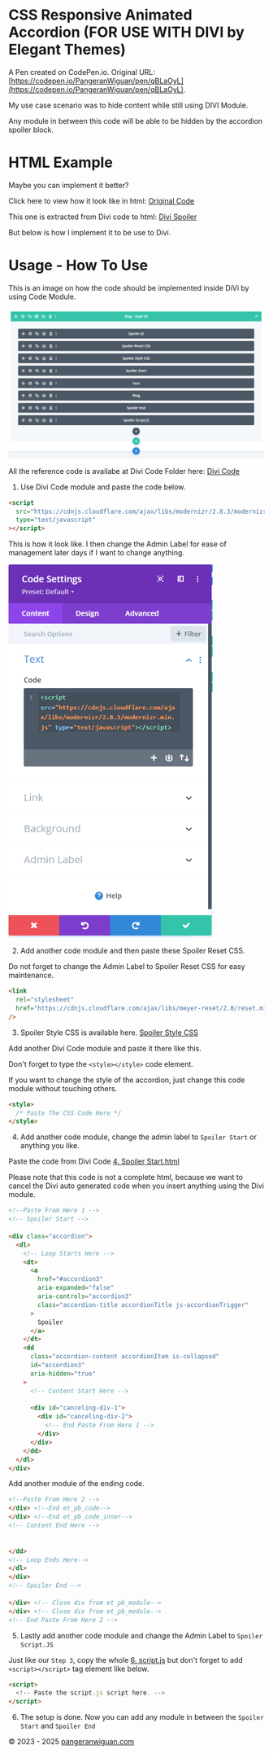 # CSS Responsive Animated Accordion (FOR USE WITH DIVI by Elegant Themes)

A Pen created on CodePen.io. Original URL: [https://codepen.io/PangeranWiguan/pen/qBLaOyL](https://codepen.io/PangeranWiguan/pen/qBLaOyL).

My use case scenario was to hide content while still using DIVI Module.

Any module in between this code will be able to be hidden by the accordion spoiler block.

# HTML Example

Maybe you can implement it better?

Click here to view how it look like in html: [Original Code](/DIVI%20Accordion%20Modular%20Code/original-code/index.html)

This one is extracted from Divi code to html: [Divi Spoiler](/DIVI%20Accordion%20Modular%20Code/Divi%20Spoiler.html)

But below is how I implement it to be use to Divi.

# Usage - How To Use

This is an image on how the code should be implemented inside DiVi by using Code Module.

![Divi Code Module Structure](/DIVI%20Accordion%20Modular%20Code/img/divi-code-structure.png)

All the reference code is availabe at Divi Code Folder here: [Divi Code](/DIVI%20Accordion%20Modular%20Code/Divi%20Code/)

1. Use Divi Code module and paste the code below.

```html
<script
  src="https://cdnjs.cloudflare.com/ajax/libs/modernizr/2.8.3/modernizr.min.js"
  type="text/javascript"
></script>
```

This is how it look like.
I then change the Admin Label for ease of management later days if I want to change anything.

![Spoiler JS](/DIVI%20Accordion%20Modular%20Code/img/Spoiler%20JS.png)

2. Add another code module and then paste these Spoiler Reset CSS.

Do not forget to change the Admin Label to Spoiler Reset CSS for easy maintenance.

```html
<link
  rel="stylesheet"
  href="https://cdnjs.cloudflare.com/ajax/libs/meyer-reset/2.0/reset.min.css"
/>
```

3. Spoiler Style CSS is available here.
   [Spoiler Style CSS](/DIVI%20Accordion%20Modular%20Code/Divi%20Code/3.%20style.css)

Add another Divi Code module and paste it there like this.

Don't forget to type the `<style></style>` code element.

If you want to change the style of the accordion, just change this code module without touching others.

```html
<style>
  /* Paste The CSS Code Here */
</style>
```

4. Add another code module, change the admin label to `Spoiler Start` or anything you like.

Paste the code from Divi Code [4. Spoiler Start.html](/DIVI%20Accordion%20Modular%20Code/Divi%20Code/4.%20Spoiler%20Start.html)

Please note that this code is not a complete html, because we want to cancel the Divi auto generated code when you insert anything using the Divi module.

```html
<!--Paste From Here 1 -->
<!-- Spoiler Start -->

<div class="accordion">
  <dl>
    <!-- Loop Starts Here -->
    <dt>
      <a
        href="#accordion3"
        aria-expanded="false"
        aria-controls="accordion3"
        class="accordion-title accordionTitle js-accordionTrigger"
      >
        Spoiler
      </a>
    </dt>
    <dd
      class="accordion-content accordionItem is-collapsed"
      id="accordion3"
      aria-hidden="true"
    >
      <!-- Content Start Here -->

      <div id="canceling-div-1">
        <div id="canceling-div-2">
          <!-- End Paste From Here 1 -->
        </div>
      </div>
    </dd>
  </dl>
</div>
```

Add another module of the ending code.

```html
<!--Paste From Here 2 -->
</div> <!--End et_pb_code-->
</div> <!--End et_pb_code_inner-->
<!-- Content End Here -->


</dd>
<!-- Loop Ends Here-->
</dl>
</div>
<!-- Spoiler End -->

</div> <!-- Close div from et_pb_module-->
</div> <!-- Close div from et_pb_module-->
<!-- End Paste From Here 2 -->
```

5. Lastly add another code module and change the Admin Label to `Spoiler Script.JS`

Just like our `Step 3`, copy the whole [6. script.js](/DIVI%20Accordion%20Modular%20Code/Divi%20Code/6.%20script.js) but don't forget to add `<script></script>` tag element like below.

```html
<script>
  <!-- Paste the script.js script here. -->
</script>
```

6. The setup is done. Now you can add any module in between the `Spoiler Start` and `Spoiler End`

&copy; 2023 - 2025 [pangeranwiguan.com](https://pangeranwiguan.com)
